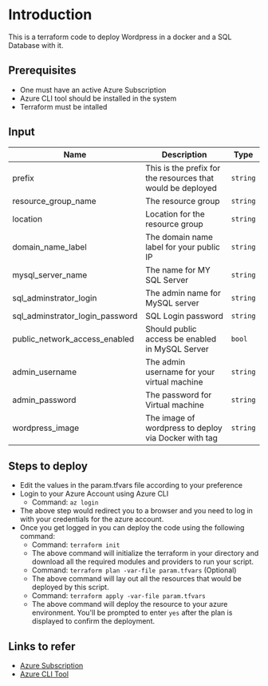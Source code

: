 # Introduction

This is a terraform code to deploy Wordpress in a docker and a SQL Database with it.

## Prerequisites

- One must have an active Azure Subscription
- Azure CLI tool should be installed in the system
- Terraform must be intalled

## Input

| Name                            | Description                                                 | Type     |
| ------------------------------- | ----------------------------------------------------------- | -------- |
| prefix                          | This is the prefix for the resources that would be deployed | `string` |
| resource_group_name             | The resource group                                          | `string` |
| location                        | Location for the resource group                             | `string` |
| domain_name_label               | The domain name label for your public IP                    | `string` |
| mysql_server_name               | The name for MY SQL Server                                  | `string` |
| sql_adminstrator_login          | The admin name for MySQL server                             | `string` |
| sql_adminstrator_login_password | SQL Login password                                          | `string` |
| public_network_access_enabled   | Should public access be enabled in MySQL Server             | `bool`   |
| admin_username                  | The admin username for your virtual machine                 | `string` |
| admin_password                  | The password for Virtual machine                            | `string` |
| wordpress_image                 | The image of wordpress to deploy via Docker with tag        | `string` |

## Steps to deploy

- Edit the values in the param.tfvars file according to your preference
- Login to your Azure Account using Azure CLI
  - Command: `az login`
- The above step would redirect you to a browser and you need to log in with your credentials for the azure account.
- Once you get logged in you can deploy the code using the following command:
  - Command: `terraform init`
  - The above command will initialize the terraform in your directory and download all the required modules and providers to run your script.
  - Command: `terraform plan -var-file param.tfvars` (Optional)
  - The above command will lay out all the resources that would be deployed by this script.
  - Command: `terraform apply -var-file param.tfvars`
  - The above command will deploy the resource to your azure environment. You'll be prompted to enter `yes` after the plan is displayed to confirm the deployment.

## Links to refer

- [Azure Subscription](https://azure.microsoft.com/en-in/free)
- [Azure CLI Tool](https://learn.microsoft.com/en-us/cli/azure/install-azure-cli)
